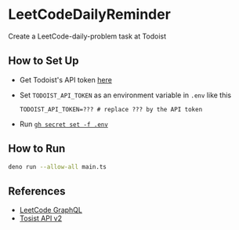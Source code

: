 # LeetCodeDailyReminder

Create a LeetCode-daily-problem task at Todoist

## How to Set Up

- Get Todoist's API token [here](https://todoist.com/app/settings/integrations)
- Set `TODOIST_API_TOKEN` as an environment variable in `.env` like this

  ```text
  TODOIST_API_TOKEN=??? # replace ??? by the API token
  ```

- Run [`gh secret set -f .env`](https://cli.github.com/manual/gh_secret_set)

## How to Run

```bash
deno run --allow-all main.ts
```

## References

- [LeetCode GraphQL](https://jerrynsh.com/how-i-sync-daily-leetcoding-challenge-to-todoist/)
- [Tosist API v2](https://www.npmjs.com/package/@doist/todoist-api-typescript)
